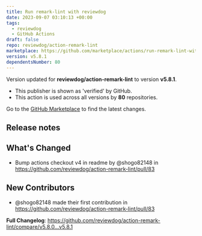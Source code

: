 ```yaml
---
title: Run remark-lint with reviewdog
date: 2023-09-07 03:10:13 +00:00
tags:
  - reviewdog
  - GitHub Actions
draft: false
repo: reviewdog/action-remark-lint
marketplace: https://github.com/marketplace/actions/run-remark-lint-with-reviewdog
version: v5.8.1
dependentsNumber: 80
---
```



Version updated for **reviewdog/action-remark-lint** to version **v5.8.1**.
- This publisher is shown as 'verified' by GitHub.
- This action is used across all versions by **80** repositories.

Go to the [GitHub Marketplace](https://github.com/marketplace/actions/run-remark-lint-with-reviewdog) to find the latest changes.

## Release notes

## What's Changed
* Bump actions checkout v4 in readme by @shogo82148 in https://github.com/reviewdog/action-remark-lint/pull/83

## New Contributors
* @shogo82148 made their first contribution in https://github.com/reviewdog/action-remark-lint/pull/83

**Full Changelog**: https://github.com/reviewdog/action-remark-lint/compare/v5.8.0...v5.8.1
